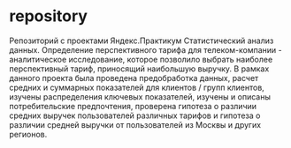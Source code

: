 # repository
Репозиторий с проектами Яндекс.Практикум
Статистический анализ данных. Определение перспективного тарифа для телеком-компании - аналитическое исследование, которое позволило выбрать наиболее перспективный тариф, приносящий наибольшую выручку. В рамках данного проекта была проведена предобработка данных, расчет средних и суммарных показателей для клиентов / групп клиентов, изучены распределения ключевых показателей, изучены и описаны потребительские предпочтения, проверена гипотеза о различии средних выручек пользователей различных тарифов и гипотеза о различии средней выручки от пользователей из Москвы и других регионов.
